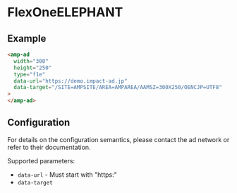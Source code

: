 <!---
Copyright 2016 The AMP HTML Authors. All Rights Reserved.

Licensed under the Apache License, Version 2.0 (the "License");
you may not use this file except in compliance with the License.
You may obtain a copy of the License at

      http://www.apache.org/licenses/LICENSE-2.0

Unless required by applicable law or agreed to in writing, software
distributed under the License is distributed on an "AS-IS" BASIS,
WITHOUT WARRANTIES OR CONDITIONS OF ANY KIND, either express or implied.
See the License for the specific language governing permissions and
limitations under the License.
-->

# FlexOneELEPHANT

## Example

```html
<amp-ad
  width="300"
  height="250"
  type="f1e"
  data-url="https://demo.impact-ad.jp"
  data-target="/SITE=AMPSITE/AREA=AMPAREA/AAMSZ=300X250/OENCJP=UTF8"
>
</amp-ad>
```

## Configuration

For details on the configuration semantics, please contact the ad network or refer to their documentation.

Supported parameters:

-   `data-url` - Must start with "https:"
-   `data-target`
